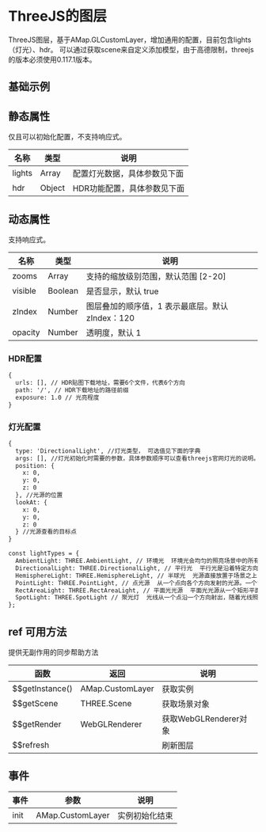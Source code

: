 # ThreeJS的图层 
ThreeJS图层，基于AMap.GLCustomLayer，增加通用的配置，目前包含lights（灯光）、hdr。
可以通过获取scene来自定义添加模型，由于高德限制，threejs的版本必须使用0.117.1版本。

## 基础示例

<vuep template="#example"></vuep>

<script v-pre type="text/x-template" id="example">

  <template>
    <div class="amap-page-container">
      <el-amap vid="amapDemo" :zoom="zoom" :center="center"  :show-label="false" :zooms="[2, 30]" :show-building-block="false" view-mode="3D" :pitch="55" @init="initMap" class="amap-demo">
        <el-amap-layer-three :visible="visible" :lights="lights" :hdr="hdrOptions" :zooms="[2, 30]">
          <el-amap-three-gltf v-for="(item, index) in gltfs" :key="index" :scale="6" url="./assets/gltf/sgyj_point_animation.gltf" :position="item.position" :rotation="{x:90, y:0, z:0}"></el-amap-three-gltf>
        </el-amap-layer-three>
      </el-amap>
      <div class="toolbar">
        <button type="button" name="button" @click="toggleVisible">{{visible ? '隐藏图层' : '显示图层'}}</button>
      </div>
    </div>
  </template>

  <style>
    .amap-demo {
      height: 800px;
    }
  </style>

  <script>
    module.exports = {
      name: 'amap-page',
      data() {
        return {
          zoom: 20,
          center: [116.306206, 39.975468],
          visible: true,
          position: [116.306206, 39.975468],
          timer: null,
          gltfs: [],
          lights: [
            {
              type: 'DirectionalLight', // 灯光类型， 可选值见下面的字典
              args: [0xffffff, 1], // 灯光初始化时需要的参数，具体参数顺序可以查看threejs官网灯光的说明。 采用 ...args 的方式进行初始化
              position: {
                x: 1000,
                y: -100,
                z: 900
              }, // 光源的位置
            },
            {
              type: 'AmbientLight', // 灯光类型， 可选值见下面的字典
              args: [0xffffff, 0.3], // 灯光初始化时需要的参数，具体参数顺序可以查看threejs官网灯光的说明。 采用 ...args 的方式进行初始化
            }
          ],
          hdrOptions: {
            urls: [ 'px.hdr', 'nx.hdr', 'py.hdr', 'ny.hdr', 'pz.hdr', 'nz.hdr' ],
            path: './assets/hdr/'
          },
        };
      },
      mounted(){
        let array = [];
        for(let i=0; i< 200;i++){
          let lng = 116.306206 + Math.random() * 0.001;
          let lat = 39.975468 + Math.random() * 0.001;
          array.push({
            position: [lng, lat],
          })
        }
        this.gltfs = array;
      },
      methods: {
        toggleVisible(){
          this.visible = !this.visible;
        },
        initMap(map){
        },
      }
    };
  </script>

</script>


## 静态属性
仅且可以初始化配置，不支持响应式。

名称 | 类型 | 说明
---|---|---|
lights  | Array | 配置灯光数据，具体参数见下面
hdr | Object | HDR功能配置，具体参数见下面

## 动态属性
支持响应式。

名称 | 类型 | 说明
---|---|---|
zooms | Array | 支持的缩放级别范围，默认范围 [2-20]
visible | Boolean | 是否显示，默认 true
zIndex | Number | 图层叠加的顺序值，1 表示最底层。默认 zIndex：120
opacity | Number | 透明度，默认 1

### HDR配置
```html
{
  urls: [], // HDR贴图下载地址，需要6个文件，代表6个方向
  path: '/', // HDR下载地址的路径前缀
  exposure: 1.0 // 光亮程度
}
```

### 灯光配置
```html
{
  type: 'DirectionalLight', //灯光类型， 可选值见下面的字典
  args: [], //灯光初始化时需要的参数，具体参数顺序可以查看threejs官网灯光的说明。 采用 ...args 的方式进行初始化
  position: {
    x: 0,
    y: 0,
    z: 0
  }, //光源的位置
  lookAt: {
    x: 0,
    y: 0,
    z: 0
  } //光源查看的目标点
}

const lightTypes = {
  AmbientLight: THREE.AmbientLight, // 环境光  环境光会均匀的照亮场景中的所有物体
  DirectionalLight: THREE.DirectionalLight, // 平行光  平行光是沿着特定方向发射的光
  HemisphereLight: THREE.HemisphereLight, // 半球光  光源直接放置于场景之上，光照颜色从天空光线颜色渐变到地面光线颜色。
  PointLight: THREE.PointLight, // 点光源  从一个点向各个方向发射的光源。一个常见的例子是模拟一个灯泡发出的光
  RectAreaLight: THREE.RectAreaLight, // 平面光光源  平面光光源从一个矩形平面上均匀地发射光线。这种光源可以用来模拟像明亮的窗户或者条状灯光光源
  SpotLight: THREE.SpotLight // 聚光灯  光线从一个点沿一个方向射出，随着光线照射的变远，光线圆锥体的尺寸也逐渐增大
};
```

## ref 可用方法
提供无副作用的同步帮助方法

函数 | 返回 | 说明
---|---|---|
$$getInstance() | AMap.CustomLayer | 获取实例
$$getScene | THREE.Scene | 获取场景对象
$$getRender | WebGLRenderer | 获取WebGLRenderer对象
$$refresh |   | 刷新图层

## 事件

事件 | 参数 | 说明
---|---|---|
init | AMap.CustomLayer | 实例初始化结束

